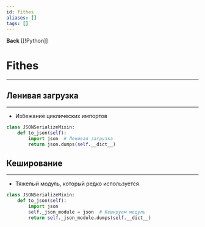 ```yaml
---
id: fithes
aliases: []
tags: []
---
```


**Back**
    [[!Python]]

# Fithes
---


## Ленивая загрузка
---
- Избежание циклических импортов

```python
class JSONSerializeMixin:
    def to_json(self):
        import json  # Ленивая загрузка
        return json.dumps(self.__dict__)
```

## Кеширование
---
- Тяжелый модуль, который редко используется

```python
class JSONSerializeMixin:
    def to_json(self):
        import json
        self._json_module = json  # Кешируем модуль
        return self._json_module.dumps(self.__dict__)
```
